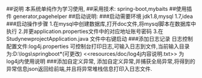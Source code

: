 ##说明
本系统单纯作为学习使用,
##采用技术:
spring-boot,mybaits
##使用插件
generator,pagehelper
##启动说明:
###启动需要环境
jdk1.8,mysql 1.7,idea
###启动操作步骤
1.在mysql中创建数据库,打开doc文件,将mysql脚本在数据库中执行
2.并更application.properties文件中的对应地址账号密码
3.在 StudynewprojectApplication.java 文件中右键启动
###添加日志记录
日志控制配置文件:log4j.properties
可控制台打印日志,可输入日志到文件,当前输入目录为:D:\\logs\\springboot*(可更改)
<<resources/doc/log4j内容说明.txt>> 为 log4j内使用说明
###添加自定义异常,
添加自定义异常,并捕获全局异常,将得到的异常信息json返回给前端,并且将异常堆栈信息打印入日志文件.
